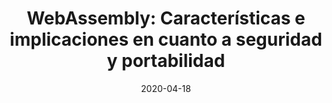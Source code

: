 ---
title: "WebAssembly: Características e implicaciones en cuanto a seguridad y portabilidad"
event: "Overdrive 2020: Home Edition"
location: "Online"
date: 2020-04-18
language: 
# time: "11:00"
---